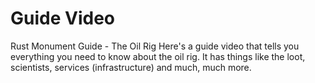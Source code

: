# Guide Video

 Rust Monument Guide - The Oil Rig 
Here's a guide video that tells you everything you need to know about the oil rig. It has things like the loot, scientists, services (infrastructure) and much, much more.
